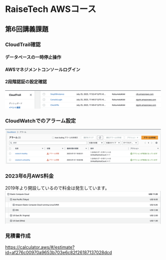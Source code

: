 # RaiseTech AWSコース
## 第6回講義課題

### CloudTrail確認
#### データベースの一時停止操作
#### AWSマネジメントコンソールログイン
#### 2段階認証の設定確認
![lecture06](../lecture06/cloudtrail.png)

### CloudWatchでのアラーム設定
![lecture06](../lecture06/cloudwatch.png)

### 2023年6月AWS料金
 2019年より開設しているので料金は発生しています。
![lecture06](../lecture06/billing.png)

### 見積書作成
 https://calculator.aws/#/estimate?id=af276c00970a9653b703e6c82f26187137028dcd